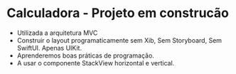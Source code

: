 # Calculadora - Projeto em construcão 

- Utilizada a arquitetura MVC
- Construir o layout programaticamente sem Xib, Sem Storyboard, Sem SwiftUI. Apenas UIKit.
- Aprenderemos boas práticas de programação. 
- A usar o componente StackView horizontal e vertical.
